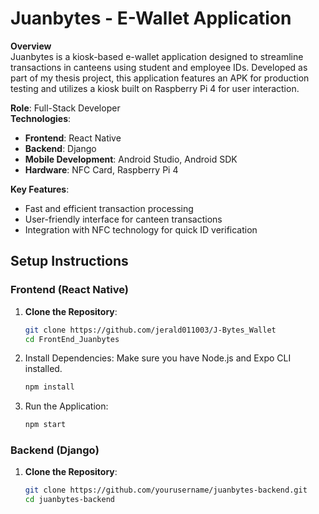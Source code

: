 # Juanbytes - E-Wallet Application

**Overview**  
Juanbytes is a kiosk-based e-wallet application designed to streamline transactions in canteens using student and employee IDs. Developed as part of my thesis project, this application features an APK for production testing and utilizes a kiosk built on Raspberry Pi 4 for user interaction.

**Role**: Full-Stack Developer  
**Technologies**:  
- **Frontend**: React Native  
- **Backend**: Django  
- **Mobile Development**: Android Studio, Android SDK  
- **Hardware**: NFC Card, Raspberry Pi 4  

**Key Features**:  
- Fast and efficient transaction processing  
- User-friendly interface for canteen transactions  
- Integration with NFC technology for quick ID verification  

## Setup Instructions

### Frontend (React Native)
1. **Clone the Repository**:
   ```bash
   git clone https://github.com/jerald011003/J-Bytes_Wallet
   cd FrontEnd_Juanbytes
2. Install Dependencies: Make sure you have Node.js and Expo CLI installed.
   ```bash
   npm install
3. Run the Application:
   ```bash
   npm start

### Backend (Django)
1. **Clone the Repository**:
   ```bash
   git clone https://github.com/yourusername/juanbytes-backend.git
   cd juanbytes-backend


